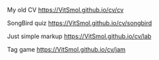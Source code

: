 My old CV
https://VitSmol.github.io/cv/cv

SongBird quiz
https://VitSmol.github.io/cv/songbird

Just simple markup
https://VitSmol.github.io/cv/lab

Tag game
https://VitSmol.github.io/cv/jam

